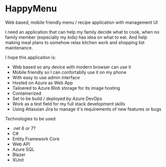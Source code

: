 # HappyMenu
Web based, mobile friendly menu / recipe application with management UI

I need an application that can help my family decide what to cook, when no family member (especially my kids) has idea on what to eat. And help making meal plans to somehow relax kitchen work and shopping list maintenance.

I hope this applicaiton is:
- Web based so any device with modern browser can use it
- Mobile friendly so I can confortablly use it on my phone
- With easy to use admin interface
- Hosted on Azure as Web App
- Tailoered to Azure Blob storage for its image hosting
- Containerized
- Set to be build / deployed by Azure DevOps
- Work as a test field for my full stack development skills
- Using Atlassian Jira to manage it's requirements of new features or bugs

Technologies to be used
- .net 6 or 7?
- C#
- Entity Framework Core
- Web API
- Azure SQL
- Blazer
- XUnit
